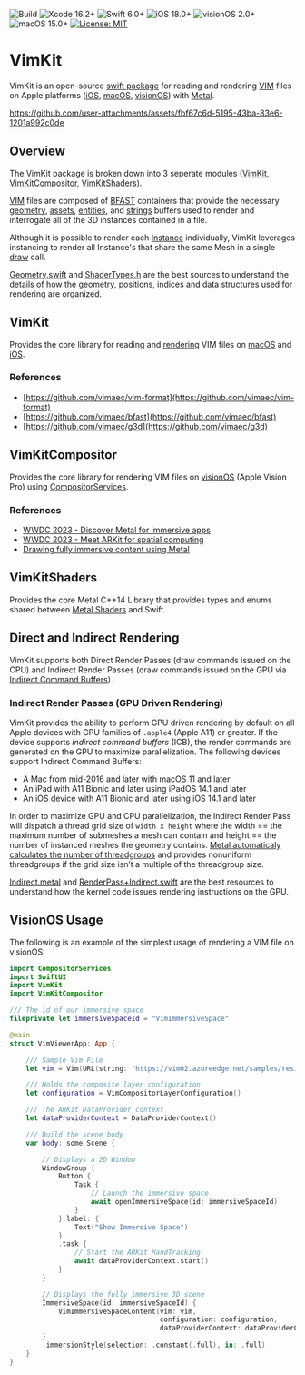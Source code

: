 ![Build](https://github.com/codefiesta/VimKit/actions/workflows/swift.yml/badge.svg)
![Xcode 16.2+](https://img.shields.io/badge/Xcode-16.2%2B-gold.svg)
![Swift 6.0+](https://img.shields.io/badge/Swift-6.0%2B-tomato.svg)
![iOS 18.0+](https://img.shields.io/badge/iOS-18.0%2B-crimson.svg)
![visionOS 2.0+](https://img.shields.io/badge/visionOS-2.0%2B-magenta.svg)
![macOS 15.0+](https://img.shields.io/badge/macOS-15.0%2B-skyblue.svg)
[![License: MIT](https://img.shields.io/badge/License-MIT-indigo.svg)](https://opensource.org/licenses/MIT)

# VimKit
VimKit is an open-source [swift package](https://developer.apple.com/documentation/xcode/swift-packages) for reading and rendering [VIM](https://www.vimaec.com/) files on Apple platforms ([iOS](https://developer.apple.com/ios/), [macOS](https://developer.apple.com/macos/), [visionOS](https://developer.apple.com/visionos/)) with [Metal](https://developer.apple.com/metal/).

https://github.com/user-attachments/assets/fbf67c6d-5195-43ba-83e6-1201a992c0de


## Overview
The VimKit package is broken down into 3 seperate modules ([VimKit](#vimkit-1), [VimKitCompositor](#vimkitcompositor), [VimKitShaders](#vimkitshaders)). 

[VIM](https://github.com/vimaec/vim) files are composed of [BFAST](https://github.com/vimaec/bfast) containers that provide the necessary [geometry](https://github.com/vimaec/vim#geometry-buffer), [assets](https://github.com/vimaec/vim/#assets-buffer), [entities](https://github.com/vimaec/vim#entities-buffer), and [strings](https://github.com/vimaec/vim#strings-buffer) buffers used to render and interrogate all of the 3D instances contained in a file. 

Although it is possible to render each [Instance](https://github.com/codefiesta/VimKit/blob/main/Sources/VimKitShaders/include/ShaderTypes.h#L109) individually, VimKit leverages instancing to render all Instance's that share the same Mesh in a single [draw](https://github.com/codefiesta/VimKit/blob/main/Sources/VimKit/Renderer/Renderer%2BDrawing.swift) call.

[Geometry.swift](https://github.com/codefiesta/VimKit/blob/main/Sources/VimKit/Geometry.swift) and [ShaderTypes.h](https://github.com/codefiesta/VimKit/blob/main/Sources/VimKitShaders/include/ShaderTypes.h) are the best sources to understand the details of how the geometry, positions, indices and data structures used for rendering are organized.

## VimKit
Provides the core library for reading and [rendering](https://github.com/codefiesta/VimKit/blob/main/Sources/VimKit/Renderer/VimRenderer.swift) VIM files on [macOS](https://developer.apple.com/macos/) and [iOS](https://developer.apple.com/ios/).

### References
*  [https://github.com/vimaec/vim-format](https://github.com/vimaec/vim-format)
*  [https://github.com/vimaec/bfast](https://github.com/vimaec/bfast)
*  [https://github.com/vimaec/g3d](https://github.com/vimaec/g3d)


## VimKitCompositor
Provides the core library for rendering VIM files on [visionOS](https://developer.apple.com/visionos/) (Apple Vision Pro) using [CompositorServices](https://developer.apple.com/documentation/compositorservices).

### References
*  [WWDC 2023 - Discover Metal for immersive apps](https://developer.apple.com/videos/play/wwdc2023/10089/)
*  [WWDC 2023 - Meet ARKit for spatial computing](https://developer.apple.com/videos/play/wwdc2023/10082)
*  [Drawing fully immersive content using Metal](https://developer.apple.com/documentation/compositorservices/drawing_fully_immersive_content_using_metal)

## VimKitShaders
Provides the core Metal C++14 Library that provides types and enums shared between [Metal Shaders](https://developer.apple.com/metal/Metal-Shading-Language-Specification.pdf) and Swift.

## Direct and Indirect Rendering
VimKit supports both Direct Render Passes (draw commands issued on the CPU) and Indirect Render Passes (draw commands issued on the GPU via [Indirect Command Buffers](https://developer.apple.com/documentation/metal/indirect_command_encoding/encoding_indirect_command_buffers_on_the_gpu)).

### Indirect Render Passes (GPU Driven Rendering)
VimKit provides the ability to perform GPU driven rendering by default on all Apple devices with GPU families of `.apple4` (Apple A11) or greater. If the device supports  *indirect command buffers* (ICB), the render commands are generated on the GPU to maximize parallelization. The following devices support Indirect Command Buffers:

- A Mac from mid-2016 and later with macOS 11 and later
- An iPad with A11 Bionic and later using iPadOS 14.1 and later
- An iOS device with A11 Bionic and later using iOS 14.1 and later

In order to maximize GPU and CPU parallelization, the Indirect Render Pass will dispatch a thread grid size of `width x height` where the width == the maximum number of submeshes a mesh can contain and height == the number of instanced meshes the geometry contains. [Metal automaticaly calculates the number of threadgroups](https://developer.apple.com/documentation/metal/compute_passes/calculating_threadgroup_and_grid_sizes) and provides nonuniform threadgroups if the grid size isn’t a multiple of the threadgroup size.

[Indirect.metal](https://github.com/codefiesta/VimKit/blob/main/Sources/VimKitShaders/Resources/Indirect.metal#L256) and [RenderPass+Indirect.swift](https://github.com/codefiesta/VimKit/blob/main/Sources/VimKit/Renderer/RenderPass%2BIndirect.swift) are the best resources to understand how the kernel code issues rendering instructions on the GPU.

## VisionOS Usage
The following is an example of the simplest usage of rendering a VIM file on visionOS:

```swift
import CompositorServices
import SwiftUI
import VimKit
import VimKitCompositor

/// The id of our immersive space
fileprivate let immersiveSpaceId = "VimImmersiveSpace"

@main
struct VimViewerApp: App {

    /// Sample Vim File
    let vim = Vim(URL(string: "https://vim02.azureedge.net/samples/residence.v1.2.75.vim")!)

    /// Holds the composite layer configuration
    let configuration = VimCompositorLayerConfiguration()

    /// The ARKit DataProvider context
    let dataProviderContext = DataProviderContext()

    /// Build the scene body
    var body: some Scene {

        // Displays a 2D Window
        WindowGroup {
            Button {
                Task {
                    // Launch the immersive space
                    await openImmersiveSpace(id: immersiveSpaceId)
                }
            } label: {
                Text("Show Immersive Space")
            }
            .task {
                // Start the ARKit HandTracking
                await dataProviderContext.start()
            }
        }

        // Displays the fully immersive 3D scene
        ImmersiveSpace(id: immersiveSpaceId) {
            VimImmersiveSpaceContent(vim: vim,
                                     configuration: configuration,
                                     dataProviderContext: dataProviderContext)
        }
        .immersionStyle(selection: .constant(.full), in: .full)
    }
} 
```

